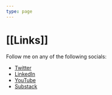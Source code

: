 ```yaml
---
type: page
---
```


# [[Links]]

Follow me on any of the following socials:
- [Twitter](https://www.tejovanthn.com/twitter) 
- [LinkedIn](https://www.tejovanthn.com/linkedin) 
- [YouTube](https://www.tejovanthn.com/youtube-cwt)
- [Substack](https://teejofalltrades.substack.com/subscribe)
